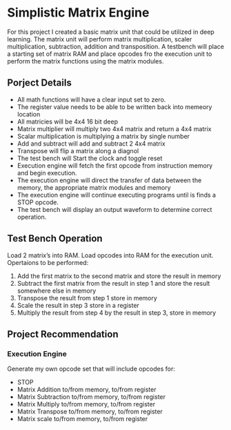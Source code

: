 # Simplistic Matrix Engine

For this project I created a basic matrix unit that could be utilized in deep learning. The matrix unit  will perform matrix multiplication, scaler multiplication, subtraction, addition and transposition. A testbench will place a starting set of matrix RAM and place opcodes fro the execution unit to perform the matrix functions using the matrix modules.

## Porject Details

* All math functions will have a clear input set to zero.
* The register value needs to be able to be written back into memeory location
* All matricies will be 4x4 16 bit deep
* Matrix multiplier will multiply two 4x4 matrix and return a 4x4 matrix
* Scalar multiplication is multiplying a matrix by single number
* Add and subtract will add and subtract 2 4x4 matrix
* Transpose will flip a matrix along a diagnol
* The test bench will Start the clock and toggle reset
* Execution engine will fetch the first opcode from instruction memory and begin execution.
* The execution engine will direct the transfer of data between the memory, the appropriate matrix modules and memory
* The execution engine will continue executing programs until is finds a STOP opcode.
* The test bench will display an output waveform to determine correct operation.

## Test Bench Operation

Load 2 matrix’s into RAM. Load opcodes into RAM for the execution unit.
Opertaions to be performed:

1. Add the first matrix to the second matrix and store the result in memory
2. Subtract the first matrix from the result in step 1 and store the result somewhere else in memory
3. Transpose the result from step 1 store in memory
4. Scale the result in step 3 store in a register
5. Multiply the result from step 4 by the result in step 3, store in memory

## Project Recommendation

### **Execution Engine**

Generate my own opcode set that will include opcodes for:

* STOP
* Matrix Addition to/from memory, to/from register
* Matrix Subtraction to/from memory, to/from register
* Matrix Multiply to/from memory, to/from register
* Matrix Transpose to/from memory, to/from register
* Matrix scale  to/from memory, to/from register
